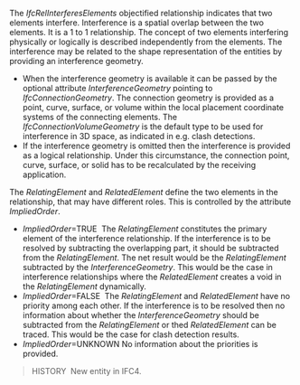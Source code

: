The _IfcRelInterferesElements_ objectified relationship indicates that two elements interfere. Interference is a spatial overlap between the two elements. It is a 1 to 1 relationship. The concept of two elements interfering physically or logically is described independently from the elements. The interference may be related to the shape representation of the entities by providing an interference geometry.

* When the interference geometry is available it can be passed by the optional attribute _InterferenceGeometry_ pointing to _IfcConnectionGeometry_. The connection geometry is provided as a point, curve, surface, or volume within the local placement coordinate systems of the connecting elements. The _IfcConnectionVolumeGeometry_ is the default type to be used for interference in 3D space, as indicated in e.g. clash detections.
* If the interference geometry is omitted then the interference is provided as a logical relationship. Under this circumstance, the connection point, curve, surface, or solid has to be recalculated by the receiving application.

The _RelatingElement_ and _RelatedElement_ define the two elements in the relationship, that may have different roles. This is controlled by the attribute _ImpliedOrder_.

* _ImpliedOrder_=TRUE  The _RelatingElement_ constitutes the primary element of the interference relationship. If the interference is to be resolved by subtracting the overlapping part, it should be subtracted from the _RelatingElement_. The net result would be the _RelatingElement_ subtracted by the _InterferenceGeometry_. This would be the case in interference relationships where the _RelatedElement_ creates a void in the _RelatingElement_ dynamically.
* _ImpliedOrder_=FALSE  The _RelatingElement_ and _RelatedElement_ have no priority among each other. If the interference is to be resolved then no information about whether the _InterferenceGeometry_ should be subtracted from the _RelatingElement_ or thed _RelatedElement_ can be traced. This would be the case for clash detection results.
* _ImpliedOrder_=UNKNOWN No information about the priorities is provided.

> HISTORY&nbsp; New entity in IFC4.